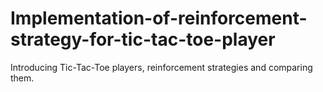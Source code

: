 # Implementation-of-reinforcement-strategy-for-tic-tac-toe-player
Introducing  Tic-Tac-Toe players, reinforcement strategies and  comparing them. 
